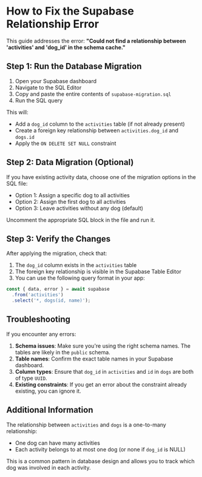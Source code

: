 # How to Fix the Supabase Relationship Error

This guide addresses the error: **"Could not find a relationship between 'activities' and 'dog_id' in the schema cache."**

## Step 1: Run the Database Migration

1. Open your Supabase dashboard
2. Navigate to the SQL Editor
3. Copy and paste the entire contents of `supabase-migration.sql`
4. Run the SQL query

This will:
- Add a `dog_id` column to the `activities` table (if not already present)
- Create a foreign key relationship between `activities.dog_id` and `dogs.id`
- Apply the `ON DELETE SET NULL` constraint

## Step 2: Data Migration (Optional)

If you have existing activity data, choose one of the migration options in the SQL file:
- Option 1: Assign a specific dog to all activities
- Option 2: Assign the first dog to all activities
- Option 3: Leave activities without any dog (default)

Uncomment the appropriate SQL block in the file and run it.

## Step 3: Verify the Changes

After applying the migration, check that:
1. The `dog_id` column exists in the `activities` table
2. The foreign key relationship is visible in the Supabase Table Editor
3. You can use the following query format in your app:

```js
const { data, error } = await supabase
  .from('activities')
  .select('*, dogs(id, name)');
```

## Troubleshooting

If you encounter any errors:

1. **Schema issues**: Make sure you're using the right schema names. The tables are likely in the `public` schema.
2. **Table names**: Confirm the exact table names in your Supabase dashboard.
3. **Column types**: Ensure that `dog_id` in `activities` and `id` in `dogs` are both of type `UUID`.
4. **Existing constraints**: If you get an error about the constraint already existing, you can ignore it.

## Additional Information

The relationship between `activities` and `dogs` is a one-to-many relationship:
- One dog can have many activities
- Each activity belongs to at most one dog (or none if `dog_id` is NULL)

This is a common pattern in database design and allows you to track which dog was involved in each activity. 
